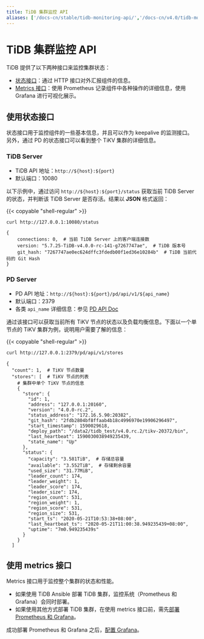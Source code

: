 ```yaml
---
title: TiDB 集群监控 API
aliases: ['/docs-cn/stable/tidb-monitoring-api/','/docs-cn/v4.0/tidb-monitoring-api/']
---
```


# TiDB 集群监控 API

TiDB 提供了以下两种接口来监控集群状态：

- [状态接口](#使用状态接口)：通过 HTTP 接口对外汇报组件的信息。
- [Metrics 接口](#使用-metrics-接口)：使用 Prometheus 记录组件中各种操作的详细信息，使用 Grafana 进行可视化展示。

## 使用状态接口

状态接口用于监控组件的一些基本信息，并且可以作为 keepalive 的监测接口。另外，通过 PD 的状态接口可以看到整个 TiKV 集群的详细信息。

### TiDB Server

- TiDB API 地址：`http://${host}:${port}`
- 默认端口：10080

以下示例中，通过访问 `http://${host}:${port}/status` 获取当前 TiDB Server 的状态，并判断该 TiDB Server 是否存活。结果以 **JSON** 格式返回：

{{< copyable "shell-regular" >}}

```bash
curl http://127.0.0.1:10080/status
```

```
{
    connections: 0,  # 当前 TiDB Server 上的客户端连接数
    version: "5.7.25-TiDB-v4.0.0-rc-141-g7267747ae",  # TiDB 版本号
    git_hash: "7267747ae0ec624dffc3fdedb00f1ed36e10284b"  # TiDB 当前代码的 Git Hash
}
```

### PD Server

- PD API 地址：`http://${host}:${port}/pd/api/v1/${api_name}`
- 默认端口：2379
- 各类 `api_name` 详细信息：参见 [PD API Doc](https://download.pingcap.com/pd-api-doc.html)

通过该接口可以获取当前所有 TiKV 节点的状态以及负载均衡信息。下面以一个单节点的 TiKV 集群为例，说明用户需要了解的信息：

{{< copyable "shell-regular" >}}

```bash
curl http://127.0.0.1:2379/pd/api/v1/stores
```

```
{
  "count": 1,  # TiKV 节点数量
  "stores": [  # TiKV 节点的列表
    # 集群中单个 TiKV 节点的信息
    {
      "store": {
        "id": 1,
        "address": "127.0.0.1:20160",
        "version": "4.0.0-rc.2",
        "status_address": "172.16.5.90:20382",
        "git_hash": "2fdb2804bf8ffaab4b18c4996970e19906296497",
        "start_timestamp": 1590029618,
        "deploy_path": "/data2/tidb_test/v4.0.rc.2/tikv-20372/bin",
        "last_heartbeat": 1590030038949235439,
        "state_name": "Up"
      },
      "status": {
        "capacity": "3.581TiB",  # 存储总容量
        "available": "3.552TiB",  # 存储剩余容量
        "used_size": "31.77MiB",
        "leader_count": 174,
        "leader_weight": 1,
        "leader_score": 174,
        "leader_size": 174,
        "region_count": 531,
        "region_weight": 1,
        "region_score": 531,
        "region_size": 531,
        "start_ts": "2020-05-21T10:53:38+08:00",
        "last_heartbeat_ts": "2020-05-21T11:00:38.949235439+08:00",
        "uptime": "7m0.949235439s"
      }
    }
  ]
```

## 使用 metrics 接口

Metrics 接口用于监控整个集群的状态和性能。

- 如果使用 TiDB Ansible 部署 TiDB 集群，监控系统（Prometheus 和 Grafana）会同时部署。
- 如果使用其他方式部署 TiDB 集群，在使用 metrics 接口前，需先[部署 Prometheus 和 Grafana](/deploy-monitoring-services.md)。

成功部署 Prometheus 和 Grafana 之后，[配置 Grafana](/deploy-monitoring-services.md)。
